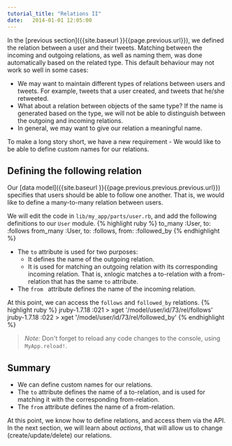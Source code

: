 ```yaml
---
tutorial_title: "Relations II"
date:   2014-01-01 12:05:00
---
```


In the [previous section]({{site.baseurl }}{{page.previous.url}}), we defined the relation between a user and their tweets. Matching between the incoming and outgoing relations, as well as naming them, was done automatically based on the related type. This default behaviour may not work so well in some cases:

 * We may want to maintain different types of relations between users and tweets. For example, tweets that a user created, and tweets that he/she retweeted.
 * What about a relation between objects of the same type? If the name is generated based on the type, we will not be able to distinguish between the outgoing and incoming relations.
 * In general, we may want to give our relation a meaningful name.

To make a long story short, we have a new requirement - We would like to be able to define custom names for our relations.


## Defining the following relation

Our [data model]({{site.baseurl }}{{page.previous.previous.previous.url}}) specifies that users should be able to follow one another. That is, we would like to define a many-to-many relation between users.

We will edit the code in `lib/my_app/parts/user.rb`, and add the following definitions to our `User` module.
{% highlight ruby %}
to_many   :User, to: :follows
from_many :User, to: :follows, from: :followed_by
{% endhighlight %}

 * The `to` attribute is used for two purposes:
   * It defines the name of the  outgoing relation.
   * It is used for matching an outgoing relation with its corresponding incoming relation. That is, xnlogic matches a to-relation with a from-relation that has the same `to` attribute.
 * The `from ` attribute defines the name of the incoming relation.

At this point, we can access the `follows` and `followed_by` relations.
{% highlight ruby %}
jruby-1.7.18 :021 > xget '/model/user/id/73/rel/follows'
jruby-1.7.18 :022 > xget '/model/user/id/73/rel/followed_by'
{% endhighlight %}

> _Note:_ Don't forget to reload any code changes to the console, using `MyApp.reload!`.


## Summary

 * We can define custom names for our relations.
 * The `to` attribute defines the name of a to-relation, and is used for matching it with the corresponding from-relation. 
 * The `from` attribute defines the name of a from-relation.

At this point, we know how to define relations, and access them via the API. In the next section, we will learn about _actions_, that will allow us to change (create/update/delete) our relations.

